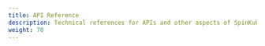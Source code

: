 ```yaml
---
title: API Reference
description: Technical references for APIs and other aspects of SpinKube's machinery.
weight: 70
---
```

